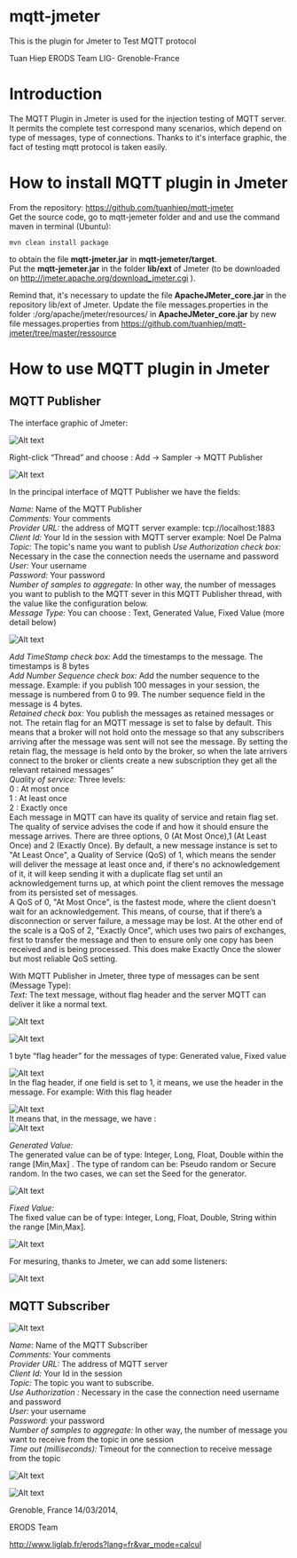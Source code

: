 mqtt-jmeter
===========

This is the plugin for Jmeter to Test MQTT protocol

Tuan Hiep
ERODS Team
LIG- Grenoble-France


# Introduction

The MQTT Plugin in Jmeter is used for the injection testing of MQTT server. It permits the complete
test correspond many scenarios, which depend on type of messages, type of connections. Thanks to it's
interface graphic, the fact of testing mqtt protocol is taken easily.


# How to install MQTT plugin in Jmeter

From the repository: https://github.com/tuanhiep/mqtt-jmeter  
Get the source code, go to mqtt-jemeter folder and and use the command maven in terminal (Ubuntu):

	mvn clean install package

to obtain the file **mqtt-jmeter.jar** in **mqtt-jemeter/target**.  
Put the **mqtt-jemeter.jar** in the folder **lib/ext** of Jmeter
(to be downloaded on http://jmeter.apache.org/download_jmeter.cgi ).

Remind that, it's necessary to update the file **ApacheJMeter_core.jar** in the repository lib/ext of Jmeter.
Update the file messages.properties in the folder :/org/apache/jmeter/resources/
in **ApacheJMeter_core.jar** by new file messages.properties from
https://github.com/tuanhiep/mqtt-jmeter/tree/master/ressource

#  How to use MQTT plugin in Jmeter

##  MQTT Publisher

The interface graphic of Jmeter:

![Alt text](images/Main_Interface_Jmeter.png)

Right-click “Thread” and choose : Add → Sampler → MQTT Publisher

![Alt text](images/MQTT_Publisher.png)

In the principal interface of MQTT Publisher we have the fields:

*Name:* Name of the MQTT Publisher  
*Comments:* Your comments  
*Provider URL:* the address of MQTT server example: tcp://localhost:1883  
*Client Id:* Your Id in the session with MQTT server example: Noel De Palma  
*Topic:* The topic's name you want to publish
*Use Authorization check box:* Necessary in the case the connection needs the username and
password  
*User:* Your username  
*Password:* Your password  
*Number of samples to aggregate:* In other way, the number of messages you want to publish to
the MQTT sever in this MQTT Publisher thread, with the value like the configuration below.  
*Message Type:* You can choose : Text, Generated Value, Fixed Value (more detail below)  

![Alt text](images/Publisher_Text.png)  


*Add TimeStamp check box:* Add the timestamps to the message. The timestamps is 8 bytes  
*Add Number Sequence check box:* Add the number sequence to the message. Example: if you
publish 100 messages in your session, the message is numbered from 0 to 99. The number sequence 
field in the message is 4 bytes.  
*Retained check box:* You publish the messages as retained messages or not. The retain flag for an
MQTT message is set to false by default. This means that a broker will not hold onto the message 
so that any subscribers arriving after the message was sent will not see the message. By setting 
the retain flag, the message is held onto by the broker, so when the late arrivers connect to the 
broker or clients create a new subscription they get all the relevant retained messages”  
*Quality of service:* Three levels:  
0 : At most once  
1 : At least once  
2 : Exactly once  
Each message in MQTT can have its quality of service and retain flag set. The quality of service
advises the code if and how it should ensure the message arrives. There are three options, 0 (At Most
Once),1 (At Least Once) and 2 (Exactly Once). By default, a new message instance is set to "At Least Once", 
a Quality of Service (QoS) of 1, which means the sender will deliver the message at least once and, 
if there's no acknowledgement of it, it will keep sending it with a duplicate flag set until an acknowledgement 
turns up, at which point the client removes the message from its persisted set of messages.  
A QoS of 0, "At Most Once", is the fastest mode, where the client doesn't wait for an
acknowledgement. This means, of course, that if there’s a disconnection or server failure, a message
may be lost. At the other end of the scale is a QoS of 2, "Exactly Once", which uses two pairs of
exchanges, first to transfer the message and then to ensure only one copy has been received and is
being processed. This does make Exactly Once the slower but most reliable QoS setting.

With MQTT Publisher in Jmeter, three type of messages can be sent (Message Type):  
*Text:* The text message, without flag header and the server MQTT can deliver it like a normal
text.  

![Alt text](images/Publisher_Text.png)  
 
![Alt text](images/Receive.png)  

1 byte “flag header” for the messages of type: Generated value, Fixed value  

![Alt text](images/Flag_Header.png)  
In the flag header, if one field is set to 1, it means, we use the header in the message.
For example: With this flag header  

![Alt text](images/Flag_Header_Example.png)  
It means that, in the message, we have :  
![Alt text](images/Message.png)  

*Generated Value:*  
The generated value can be of type: Integer, Long, Float, Double within the range [Min,Max] .
The type of random can be: Pseudo random or Secure random. In the two cases, we can set the Seed
for the generator.  

![Alt text](images/Publisher_generated_value.png)  
  
*Fixed Value:*  
The fixed value can be of type: Integer, Long, Float, Double, String within the range [Min,Max].  
  
![Alt text](images/Publisher_fixed_value.png)  

For mesuring, thanks to Jmeter, we can add some listeners:  
  
![Alt text](images/Publisher_result.png)  

 ## MQTT Subscriber  
 
 
 ![Alt text](images/MQTT_Subcriber.png)  
 
 
 
*Name:* Name of the MQTT Subscriber  
*Comments:* Your comments  
*Provider URL:* The address of MQTT server  
*Client Id:* Your Id in the session  
*Topic:* The topic you want to subscribe.  
*Use Authorization :* Necessary in the case the connection need username and password  
*User:* your username  
*Password:* your password  
*Number of samples to aggregate:* In other way, the number of message you want to receive from
the topic in one session  
*Time out (milliseconds):* Timeout for the connection to receive message from the topic  

 ![Alt text](images/Subcriber_result.png)  
 
 
  ![Alt text](images/Publisher_Subcriber.png)  
  
  
  
  Grenoble, France 14/03/2014,
  
  ERODS Team
  
  http://www.liglab.fr/erods?lang=fr&var_mode=calcul 
  
    
